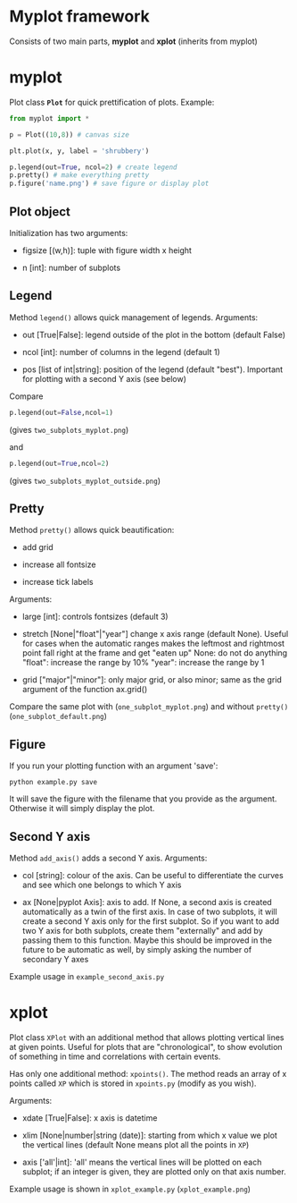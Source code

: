 # Myplot framework

Consists of two main parts, **myplot** and **xplot** (inherits from myplot)

# myplot

Plot class **```Plot```** for quick prettification of plots. Example:

```python
from myplot import *

p = Plot((10,8)) # canvas size

plt.plot(x, y, label = 'shrubbery')

p.legend(out=True, ncol=2) # create legend
p.pretty() # make everything pretty
p.figure('name.png') # save figure or display plot
```

## Plot object

Initialization has two arguments:

- figsize [(w,h)]: tuple with figure width x height

- n [int]: number of subplots

## Legend

Method ```legend()``` allows quick management of legends. Arguments:

- out [True|False]: legend outside of the plot in the bottom (default False)

- ncol [int]: number of columns in the legend (default 1)

- pos [list of int|string]: position of the legend (default "best"). Important for plotting with a second Y axis (see below)

Compare


```python
p.legend(out=False,ncol=1)
```

(gives ```two_subplots_myplot.png```)

and


```python
p.legend(out=True,ncol=2)
```

(gives ```two_subplots_myplot_outside.png```)


## Pretty

Method ```pretty()``` allows quick beautification:

- add grid

- increase all fontsize

- increase tick labels

Arguments:

- large [int]: controls fontsizes (default 3)

- stretch [None|"float"|"year"] change x axis range (default None). Useful for cases when the automatic ranges makes the leftmost and rightmost point fall right at the frame and get "eaten up"
    None: do not do anything
    "float": increase the range by 10%
    "year": increase the range by 1
    
- grid ["major"|"minor"]: only major grid, or also minor; same as the grid argument of the function ax.grid()


Compare the same plot with (```one_subplot_myplot.png```) and without ```pretty()``` (```one_subplot_default.png```)

## Figure

If you run your plotting function with an argument 'save':

```console
python example.py save
```

It will save the figure with the filename that you provide as the argument. Otherwise it will simply display the plot.

## Second Y axis

Method ```add_axis()``` adds a second Y axis. Arguments:

- col [string]: colour of the axis. Can be useful to differentiate the curves and see which one belongs to which Y axis

- ax [None|pyplot Axis]: axis to add. If None, a second axis is created automatically as a twin of the first axis. In case of two subplots, it will create a second Y axis only for the first subplot. So if you want to add two Y axis for both subplots, create them "externally" and add by passing them to this function. Maybe this should be improved in the future to be automatic as well, by simply asking the number of secondary Y axes

Example usage in ```example_second_axis.py```


# xplot

Plot class ```XPlot``` with an additional method that allows plotting vertical lines at given points. Useful for plots that are "chronological", to show evolution of something in time and correlations with certain events.

Has only one additional method: ```xpoints()```. The method reads an array of x points called ```XP``` which is stored in ```xpoints.py``` (modify as you wish).

Arguments:

- xdate [True|False]: x axis is datetime

- xlim [None|number|string (date)]: starting from which x value we plot the vertical lines (default None means plot all the points in ```XP```)

- axis ['all'|int]: 'all' means the vertical lines will be plotted on each subplot; if an integer is given, they are plotted only on that axis number.


Example usage is shown in ```xplot_example.py``` (```xplot_example.png```)
